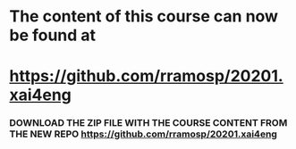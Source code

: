 
# The content of this course can now be found at

# https://github.com/rramosp/20201.xai4eng

### DOWNLOAD THE ZIP FILE WITH THE COURSE CONTENT FROM THE NEW REPO https://github.com/rramosp/20201.xai4eng

